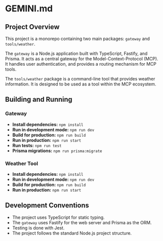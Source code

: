 # GEMINI.md

## Project Overview

This project is a monorepo containing two main packages: `gateway` and `tools/weather`.

The `gateway` is a Node.js application built with TypeScript, Fastify, and Prisma. It acts as a central gateway for the Model-Context-Protocol (MCP). It handles user authentication, and provides a routing mechanism for MCP tools.

The `tools/weather` package is a command-line tool that provides weather information. It is designed to be used as a tool within the MCP ecosystem.

## Building and Running

### Gateway

*   **Install dependencies:** `npm install`
*   **Run in development mode:** `npm run dev`
*   **Build for production:** `npm run build`
*   **Run in production:** `npm run start`
*   **Run tests:** `npm run test`
*   **Prisma migrations:** `npm run prisma:migrate`

### Weather Tool

*   **Install dependencies:** `npm install`
*   **Run in development mode:** `npm run dev`
*   **Build for production:** `npm run build`
*   **Run in production:** `npm run start`

## Development Conventions

*   The project uses TypeScript for static typing.
*   The `gateway` uses Fastify for the web server and Prisma as the ORM.
*   Testing is done with Jest.
*   The project follows the standard Node.js project structure.
